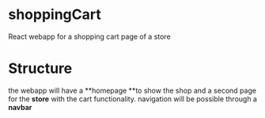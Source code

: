 # shoppingCart
React webapp for a shopping cart page of a store

# Structure

the webapp will have a **homepage **to show the shop and a second page for the **store** with the cart functionality.
navigation will be possible through a **navbar**
